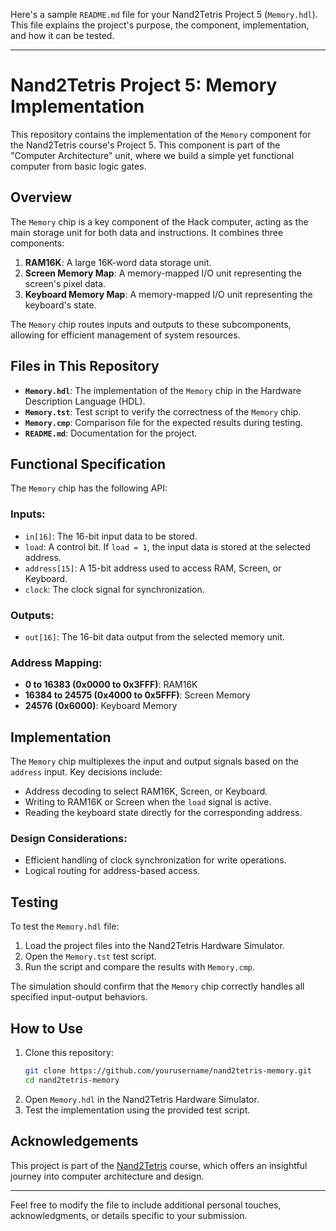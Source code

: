 Here's a sample `README.md` file for your Nand2Tetris Project 5 (`Memory.hdl`). This file explains the project's purpose, the component, implementation, and how it can be tested.

---

# Nand2Tetris Project 5: Memory Implementation

This repository contains the implementation of the `Memory` component for the Nand2Tetris course's Project 5. This component is part of the "Computer Architecture" unit, where we build a simple yet functional computer from basic logic gates.

## Overview

The `Memory` chip is a key component of the Hack computer, acting as the main storage unit for both data and instructions. It combines three components:

1. **RAM16K**: A large 16K-word data storage unit.
2. **Screen Memory Map**: A memory-mapped I/O unit representing the screen's pixel data.
3. **Keyboard Memory Map**: A memory-mapped I/O unit representing the keyboard's state.

The `Memory` chip routes inputs and outputs to these subcomponents, allowing for efficient management of system resources.

## Files in This Repository

- **`Memory.hdl`**: The implementation of the `Memory` chip in the Hardware Description Language (HDL).
- **`Memory.tst`**: Test script to verify the correctness of the `Memory` chip.
- **`Memory.cmp`**: Comparison file for the expected results during testing.
- **`README.md`**: Documentation for the project.

## Functional Specification

The `Memory` chip has the following API:

### Inputs:
- `in[16]`: The 16-bit input data to be stored.
- `load`: A control bit. If `load = 1`, the input data is stored at the selected address.
- `address[15]`: A 15-bit address used to access RAM, Screen, or Keyboard.
- `clock`: The clock signal for synchronization.

### Outputs:
- `out[16]`: The 16-bit data output from the selected memory unit.

### Address Mapping:
- **0 to 16383 (0x0000 to 0x3FFF)**: RAM16K
- **16384 to 24575 (0x4000 to 0x5FFF)**: Screen Memory
- **24576 (0x6000)**: Keyboard Memory

## Implementation

The `Memory` chip multiplexes the input and output signals based on the `address` input. Key decisions include:

- Address decoding to select RAM16K, Screen, or Keyboard.
- Writing to RAM16K or Screen when the `load` signal is active.
- Reading the keyboard state directly for the corresponding address.

### Design Considerations:
- Efficient handling of clock synchronization for write operations.
- Logical routing for address-based access.

## Testing

To test the `Memory.hdl` file:

1. Load the project files into the Nand2Tetris Hardware Simulator.
2. Open the `Memory.tst` test script.
3. Run the script and compare the results with `Memory.cmp`.

The simulation should confirm that the `Memory` chip correctly handles all specified input-output behaviors.

## How to Use

1. Clone this repository:
   ```bash
   git clone https://github.com/yourusername/nand2tetris-memory.git
   cd nand2tetris-memory
   ```
2. Open `Memory.hdl` in the Nand2Tetris Hardware Simulator.
3. Test the implementation using the provided test script.

## Acknowledgements

This project is part of the [Nand2Tetris](https://www.nand2tetris.org/) course, which offers an insightful journey into computer architecture and design.

---

Feel free to modify the file to include additional personal touches, acknowledgments, or details specific to your submission.
